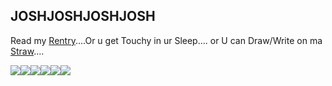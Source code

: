 ## JOSHJOSHJOSHJOSH
Read my [Rentry](https://rentry.co/SlowTorturePuke)....Or u get Touchy in ur Sleep.... or U can Draw/Write on ma [Straw](https://adios99.straw.page/)....


![](https://64.media.tumblr.com/8d63cb7dd4817595802f81f554e858a8/288db385fbe5012b-36/s100x200/8875aa07a8da6cc721482634384071db8c06df56.pnj)![](https://images-wixmp-ed30a86b8c4ca887773594c2.wixmp.com/f/f18b676c-b697-460f-bb2e-cec0dd7587e5/daz2d6b-1a663c61-668f-44f2-9ae4-b8c1d2a5b330.png?token=eyJ0eXAiOiJKV1QiLCJhbGciOiJIUzI1NiJ9.eyJzdWIiOiJ1cm46YXBwOjdlMGQxODg5ODIyNjQzNzNhNWYwZDQxNWVhMGQyNmUwIiwiaXNzIjoidXJuOmFwcDo3ZTBkMTg4OTgyMjY0MzczYTVmMGQ0MTVlYTBkMjZlMCIsIm9iaiI6W1t7InBhdGgiOiJcL2ZcL2YxOGI2NzZjLWI2OTctNDYwZi1iYjJlLWNlYzBkZDc1ODdlNVwvZGF6MmQ2Yi0xYTY2M2M2MS02NjhmLTQ0ZjItOWFlNC1iOGMxZDJhNWIzMzAucG5nIn1dXSwiYXVkIjpbInVybjpzZXJ2aWNlOmZpbGUuZG93bmxvYWQiXX0.aUjohIdL3CJ02Dla14gLcnZQxbtQ15OP-TLRYPMZJ4Y)![](https://images-wixmp-ed30a86b8c4ca887773594c2.wixmp.com/f/e981a6e2-3dc4-4079-8d34-1920c7d4d7da/d63dkei-f4ec7ba4-659c-4530-9184-01d7b1644e2d.gif?token=eyJ0eXAiOiJKV1QiLCJhbGciOiJIUzI1NiJ9.eyJzdWIiOiJ1cm46YXBwOjdlMGQxODg5ODIyNjQzNzNhNWYwZDQxNWVhMGQyNmUwIiwiaXNzIjoidXJuOmFwcDo3ZTBkMTg4OTgyMjY0MzczYTVmMGQ0MTVlYTBkMjZlMCIsIm9iaiI6W1t7InBhdGgiOiJcL2ZcL2U5ODFhNmUyLTNkYzQtNDA3OS04ZDM0LTE5MjBjN2Q0ZDdkYVwvZDYzZGtlaS1mNGVjN2JhNC02NTljLTQ1MzAtOTE4NC0wMWQ3YjE2NDRlMmQuZ2lmIn1dXSwiYXVkIjpbInVybjpzZXJ2aWNlOmZpbGUuZG93bmxvYWQiXX0.PM1eYJjbxvlVU4IysoNAcPu3TDVoS8nv3YXdJKs4U5M)![](https://images-wixmp-ed30a86b8c4ca887773594c2.wixmp.com/f/8402c075-0742-4ec8-a58e-70d5d05fbda6/dbtranh-c04e35a0-f7b7-46c3-9dc2-8b23cd68d0a8.png/v1/fill/w_99,h_56/ftu_by_kink_me_dbtranh-fullview.png?token=eyJ0eXAiOiJKV1QiLCJhbGciOiJIUzI1NiJ9.eyJzdWIiOiJ1cm46YXBwOjdlMGQxODg5ODIyNjQzNzNhNWYwZDQxNWVhMGQyNmUwIiwiaXNzIjoidXJuOmFwcDo3ZTBkMTg4OTgyMjY0MzczYTVmMGQ0MTVlYTBkMjZlMCIsIm9iaiI6W1t7ImhlaWdodCI6Ijw9NTYiLCJwYXRoIjoiXC9mXC84NDAyYzA3NS0wNzQyLTRlYzgtYTU4ZS03MGQ1ZDA1ZmJkYTZcL2RidHJhbmgtYzA0ZTM1YTAtZjdiNy00NmMzLTlkYzItOGIyM2NkNjhkMGE4LnBuZyIsIndpZHRoIjoiPD05OSJ9XV0sImF1ZCI6WyJ1cm46c2VydmljZTppbWFnZS5vcGVyYXRpb25zIl19.KIHALRjjAnSH2dnetVQtRvj9WmkCQqbZ8MPaU4EZMZo)![](https://images-wixmp-ed30a86b8c4ca887773594c2.wixmp.com/f/63136d73-606e-49d1-af51-5077ccaf8ccd/d2c8pyh-2726c95d-1239-45f3-a846-f4a1c0908e54.jpg/v1/fill/w_99,h_56,q_75,strp/grr____by_jackobi_d2c8pyh-fullview.jpg?token=eyJ0eXAiOiJKV1QiLCJhbGciOiJIUzI1NiJ9.eyJzdWIiOiJ1cm46YXBwOjdlMGQxODg5ODIyNjQzNzNhNWYwZDQxNWVhMGQyNmUwIiwiaXNzIjoidXJuOmFwcDo3ZTBkMTg4OTgyMjY0MzczYTVmMGQ0MTVlYTBkMjZlMCIsIm9iaiI6W1t7ImhlaWdodCI6Ijw9NTYiLCJwYXRoIjoiXC9mXC82MzEzNmQ3My02MDZlLTQ5ZDEtYWY1MS01MDc3Y2NhZjhjY2RcL2QyYzhweWgtMjcyNmM5NWQtMTIzOS00NWYzLWE4NDYtZjRhMWMwOTA4ZTU0LmpwZyIsIndpZHRoIjoiPD05OSJ9XV0sImF1ZCI6WyJ1cm46c2VydmljZTppbWFnZS5vcGVyYXRpb25zIl19.-0A6LOD4qlpLuz8eaYFbzuof_tzjbiPWRSVJ_H2aUVE)![](https://64.media.tumblr.com/ca0b03b5911bff12929214e956cac28c/288db385fbe5012b-6c/s100x200/fd46238375107175837f2365717bbad7e763c9f2.pnj)
